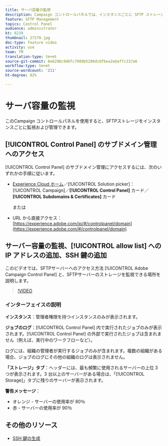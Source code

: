 ```yaml
---
title: サーバ容量の監視
description: Campaign コントロールパネルでは、インスタンスごとに SFTP ストレージを監視および管理し、許可リストに IP アドレスを追加できます。
feature: SFTP Management
topics: Control Panel
audience: administrator
kt: 6239
thumbnail: 27270.jpg
doc-type: feature video
activity: use
team: TM
translation-type: tm+mt
source-git-commit: 8e6298c9d6fc7989b5296dc0fbea2ebeffc337a6
workflow-type: tm+mt
source-wordcount: '211'
ht-degree: 82%

---
```



# サーバ容量の監視

このCampaign コントロールパネルを使用すると、SFTPストレージをインスタンスごとに監視および管理できます。

## [!UICONTROL Control Panel] のサブドメイン管理へのアクセス

[!UICONTROL Control Panel] のサブドメイン管理にアクセスするには、次のいずれかの手順に従います。

* [Experience Cloud ホーム](https://experience.adobe.com/#/home)／[!UICONTROL Solution picker]：[!UICONTROL Campaign]／**[!UICONTROL Control Panel]** カード／**[!UICONTROL Subdomains & Certificates]** カード

   または
* URL から直接アクセス：[https://experience.adobe.com/jp/#/controlpanel/domain](https://experience.adobe.com/#/controlpanel/domain)

## サーバー容量の監視、[!UICONTROL allow list] への IP アドレスの追加、SSH 鍵の追加

このビデオでは、SFTPサーバーへのアクセス方法 [!UICONTROL Adobe Campaign Control Panel] と、SFTPサーバーのストレージを監視できる場所を説明します。

>[!VIDEO](https://video.tv.adobe.com/v/27270?quality=12)

### インターフェイスの説明

**インスタンス**：管理者権限を持つインスタンスのみが表示されます。

**ジョブのログ**：[!UICONTROL Control Panel] 内で実行されたジョブのみが表示されます。[!UICONTROL Control Panel] の外部で実行されたジョブは含まれません（例えば、実行中のワークフローなど）。

ログには、組織の管理者が実行するジョブのみが含まれます。複数の組織がある場合、ジョブのログにその他の組織のログは表示されません。

**「ストレージ」タブ**：ヘッダーには、最も頻繁に使用されるサーバーの上位 3 つが表示されます。3 台以上のサーバーがある場合は、「[!UICONTROL Storage]」タブに残りのサーバーが表示されます。

**警告メッセージ**：

* オレンジ - サーバーの使用率が 80％
* 赤 - サーバーの使用率が 90％

## その他のリソース

* [SSH 鍵の生成](./generate-ssh-key.md)

